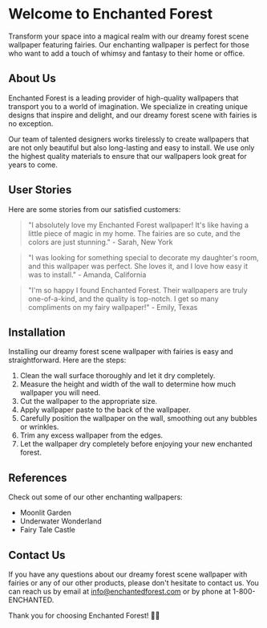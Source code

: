 <!--
Write me content for website with wallpaper which alt text is:

"A dreamy forest scene with fairies"

The name/title of the page should not be 1:1 copy of the alt text but rather a real content of the website which is using this wallpaper.

- Use markdown format 
- Start with the heading
- The content should look like a real website 
- Include real sections like references, contact, user stories, etc. use things relevant to the page purpose.
- Feel free to use structure like headings, bullets, numbering, blockquotes, paragraphs, horizontal lines, etc.
- You can use formatting like bold or _italic_
- You can include UTF-8 emojis
- Links should be only #hash anchors (and you can refer to the document itself)
- Do not include images
-->

<!--font:"Great Vibes"-->

# Welcome to Enchanted Forest

Transform your space into a magical realm with our dreamy forest scene wallpaper featuring fairies. Our enchanting wallpaper is perfect for those who want to add a touch of whimsy and fantasy to their home or office.

## About Us

Enchanted Forest is a leading provider of high-quality wallpapers that transport you to a world of imagination. We specialize in creating unique designs that inspire and delight, and our dreamy forest scene with fairies is no exception.

Our team of talented designers works tirelessly to create wallpapers that are not only beautiful but also long-lasting and easy to install. We use only the highest quality materials to ensure that our wallpapers look great for years to come.

## User Stories

Here are some stories from our satisfied customers:

> "I absolutely love my Enchanted Forest wallpaper! It's like having a little piece of magic in my home. The fairies are so cute, and the colors are just stunning." - Sarah, New York

> "I was looking for something special to decorate my daughter's room, and this wallpaper was perfect. She loves it, and I love how easy it was to install." - Amanda, California

> "I'm so happy I found Enchanted Forest. Their wallpapers are truly one-of-a-kind, and the quality is top-notch. I get so many compliments on my fairy wallpaper!" - Emily, Texas

## Installation

Installing our dreamy forest scene wallpaper with fairies is easy and straightforward. Here are the steps:

1. Clean the wall surface thoroughly and let it dry completely.
2. Measure the height and width of the wall to determine how much wallpaper you will need.
3. Cut the wallpaper to the appropriate size.
4. Apply wallpaper paste to the back of the wallpaper.
5. Carefully position the wallpaper on the wall, smoothing out any bubbles or wrinkles.
6. Trim any excess wallpaper from the edges.
7. Let the wallpaper dry completely before enjoying your new enchanted forest.

## References

Check out some of our other enchanting wallpapers:

- Moonlit Garden
- Underwater Wonderland
- Fairy Tale Castle

## Contact Us

If you have any questions about our dreamy forest scene wallpaper with fairies or any of our other products, please don't hesitate to contact us. You can reach us by email at [info@enchantedforest.com](mailto:info@enchantedforest.com) or by phone at 1-800-ENCHANTED.

Thank you for choosing Enchanted Forest! 🧚‍♀️
